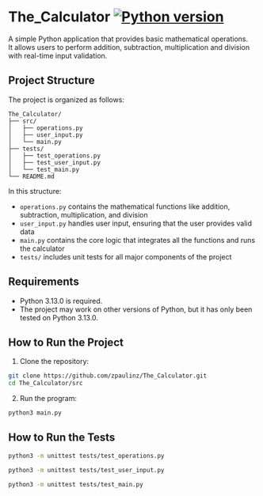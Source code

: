 # The_Calculator [![Python version](https://img.shields.io/badge/python-3.13-blue.svg)](https://www.python.org/)  

A simple Python application that provides basic mathematical operations.  
It allows users to perform addition, subtraction, multiplication and division with real-time input validation.

## Project Structure

The project is organized as follows:
```
The_Calculator/
├── src/
│   ├── operations.py        
│   ├── user_input.py        
│   └── main.py              
├── tests/
│   ├── test_operations.py   
│   ├── test_user_input.py   
│   └── test_main.py         
└── README.md                
```
In this structure:
- `operations.py` contains the mathematical functions like addition, subtraction, multiplication, and division
- `user_input.py` handles user input, ensuring that the user provides valid data
- `main.py` contains the core logic that integrates all the functions and runs the calculator
- `tests/` includes unit tests for all major components of the project

## Requirements  
- Python 3.13.0 is required.  
- The project may work on other versions of Python, but it has only been tested on Python 3.13.0.  

## How to Run the Project
1. Clone the repository:  
```bash
git clone https://github.com/zpaulinz/The_Calculator.git  
cd The_Calculator/src
```

2. Run the program:
```bash 
python3 main.py
```  

## How to Run the Tests  
```bash  
python3 -m unittest tests/test_operations.py
```
```bash  
python3 -m unittest tests/test_user_input.py
```
```bash  
python3 -m unittest tests/test_main.py
```  

